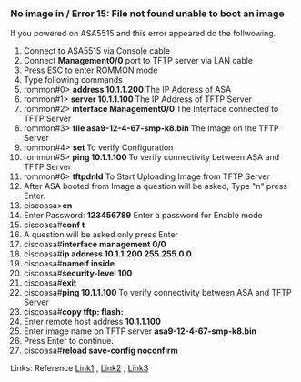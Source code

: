 ### No image in / Error 15: File not found unable to boot an image

If you powered on ASA5515 and this error appeared do the follwowing.

1. Connect to ASA5515 via Console cable</br>
2. Connect <b>Management0/0</b> port to TFTP server via LAN cable</br>
3. Press ESC to enter ROMMON mode </br>
4. Type following commands </br>
5. rommon#0> <b> address 10.1.1.200 </b> The IP Address of ASA </br>
6. rommon#1> <b>server 10.1.1.100 </b> The IP Address of TFTP Server
7. rommon#2> <b> interface Management0/0 </b> The Interface connected to TFTP Server </br>
8. rommon#3> <b> file asa9-12-4-67-smp-k8.bin </b> The Image on the TFTP Server </br>
9. rommon#4> <b> set </b> To verify Configuration </br>
10. rommon#5> <b>ping 10.1.1.100 </b> To verify connectivity between ASA and TFTP Server</br>
11. rommon#6> <b>tftpdnld</b> To Start Uploading Image from TFTP Server
12. After ASA booted from Image a question will be asked, Type "n" press Enter.</br>
13. ciscoasa><b>en</b></br>
14. Enter Password: <b>123456789</b> Enter a password for Enable mode </br> 
15. ciscoasa#<b>conf t </b></br>
16. A question will be asked only press Enter </b>
17. ciscoasa<config>#<b>interface management 0/0</b></br>
18. ciscoasa<config-if>#<b>ip address 10.1.1.200 255.255.0.0</b></br>
19. ciscoasa<config-if>#<b>nameif inside</b></br>
20. ciscoasa<config-if>#<b>security-level 100</b></br>
21. ciscoasa<config-if>#<b>exit</b></br>
22. ciscoasa<config>#<b>ping 10.1.1.100 </b> To verify connectivity between ASA and TFTP Server</br>
23. ciscoasa<config>#<b>copy tftp: flash: </b></br>
16. Enter remote host address <b>10.1.1.100</b></br>
17. Enter image name on TFTP server <b> asa9-12-4-67-smp-k8.bin </b> </br>
18. Press Enter to continue.</br>
16. ciscoasa<config>#<b>reload save-config noconfirm</b> </br>


Links:
Reference [Link1](https://asa-saju.blogspot.com/2011/03/image-recovery-using-rommon-mode.html) , [Link2](https://www.bostonit.com/knowledge-base/cisco-asa-rommon-error-15-file-found-unable-boot-image/) , [Link3](https://www.petenetlive.com/KB/Article/0000007)
